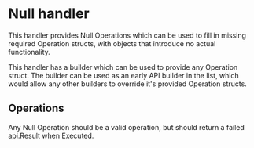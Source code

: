 # Null handler

This handler provides Null Operations which can be used to fill in missing 
required Operation structs, with objects that introduce no actual 
functionality.

This handler has a builder which can be used to provide any Operation struct.
The builder can be used as an early API builder in the list, which would 
allow any other builders to override it's provided Operation structs.

## Operations

Any Null Operation should be a valid operation, but should return a failed
api.Result when Executed.
